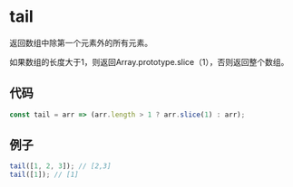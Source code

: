 # tail

返回数组中除第一个元素外的所有元素。

如果数组的长度大于1，则返回Array.prototype.slice（1），否则返回整个数组。

## 代码

```js
const tail = arr => (arr.length > 1 ? arr.slice(1) : arr);
```

## 例子

```js
tail([1, 2, 3]); // [2,3]
tail([1]); // [1]
```
